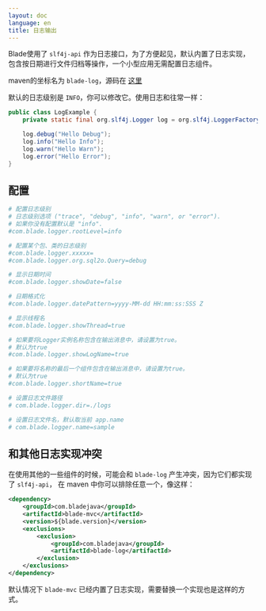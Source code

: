 ```yaml
---
layout: doc
language: en
title: 日志输出
---
```


Blade使用了 `slf4j-api` 作为日志接口，为了方便起见，默认内置了日志实现，
包含按日期进行文件归档等操作，一个小型应用无需配置日志组件。

maven的坐标名为 `blade-log`，源码在 [这里](https://github.com/bladejava/blade-log)

默认的日志级别是 `INFO`，你可以修改它。使用日志和往常一样：

```java
public class LogExample {
    private static final org.slf4j.Logger log = org.slf4j.LoggerFactory.getLogger(LogExample.class);

    log.debug("Hello Debug");
    log.info("Hello Info");
    log.warn("Hello Warn");
    log.error("Hello Error");
}
```

## 配置

```bash
# 配置日志级别
# 日志级别选项 ("trace", "debug", "info", "warn", or "error").
# 如果你没有配置默认是 "info".
#com.blade.logger.rootLevel=info

# 配置某个包、类的日志级别
#com.blade.logger.xxxxx=
#com.blade.logger.org.sql2o.Query=debug

# 显示日期时间
#com.blade.logger.showDate=false

# 日期格式化
#com.blade.logger.datePattern=yyyy-MM-dd HH:mm:ss:SSS Z

# 显示线程名
#com.blade.logger.showThread=true

# 如果要将Logger实例名称包含在输出消息中，请设置为true。
# 默认为true
#com.blade.logger.showLogName=true

# 如果要将名称的最后一个组件包含在输出消息中，请设置为true。
# 默认为true
#com.blade.logger.shortName=true

# 设置日志文件路径
# com.blade.logger.dir=./logs

# 设置日志文件名，默认取当前 app.name
# com.blade.logger.name=sample
```

## 和其他日志实现冲突

在使用其他的一些组件的时候，可能会和 `blade-log` 产生冲突，因为它们都实现了 `slf4j-api`，
在 maven 中你可以排除任意一个，像这样：

```xml
<dependency>
    <groupId>com.bladejava</groupId>
    <artifactId>blade-mvc</artifactId>
    <version>${blade.version}</version>
    <exclusions>
        <exclusion>
            <groupId>com.bladejava</groupId>
            <artifactId>blade-log</artifactId>
        </exclusion>
    </exclusions>
</dependency>
```

默认情况下 `blade-mvc` 已经内置了日志实现，需要替换一个实现也是这样的方式。